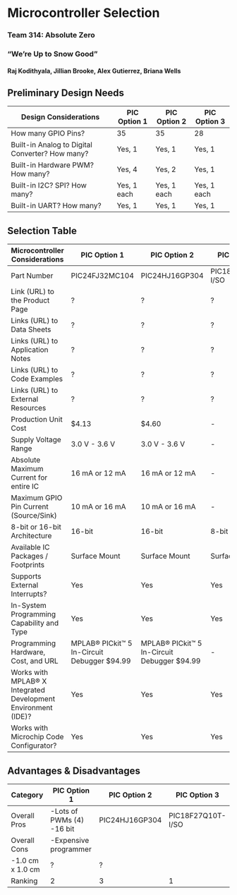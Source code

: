# Microcontroller Selection

### Team 314: Absolute Zero

### “We’re Up to Snow Good”

#### Raj Kodithyala, Jillian Brooke, Alex Gutierrez, Briana Wells

## Preliminary Design Needs
| Design Considerations | PIC Option 1 | PIC Option 2 |PIC Option 3 |
| ---------------------------------------- | --------- | --------- | --------- |
| How many GPIO Pins? | 35 | 35 | 28 |
| Built-in Analog to Digital Converter? How many? | Yes, 1 | Yes, 1 | Yes, 1 |
| Built-in Hardware PWM? How many? | Yes, 4 | Yes, 2 | Yes, 1 |
| Built-in I2C? SPI? How many? | Yes, 1 each | Yes, 1 each | Yes, 1 each |
| Built-in UART? How many? | Yes, 1 | Yes, 1 | Yes, 1 |

## Selection Table
| Microcontroller Considerations | PIC Option 1 | PIC Option 2 |PIC Option 3 |
| ---------------------------------------- | -------- | -------- | -------- |
| Part Number | PIC24FJ32MC104 | PIC24HJ16GP304 | PIC18F27Q10T-I/SO |
| Link (URL) to the Product Page | ? | ? | ? |
| Links (URL) to Data Sheets | ? | ? | ? |
| Links (URL) to Application Notes | ? | ? | ? |
| Links (URL) to Code Examples | ? | ? | ? |
| Links (URL) to External Resources | ? | ? | ? |
| Production Unit Cost | $4.13 | $4.60 | - |
| Supply Voltage Range | 3.0 V - 3.6 V | 3.0 V - 3.6 V | - |
| Absolute Maximum Current for entire IC | 16 mA or 12 mA | 16 mA or 12 mA | - |
| Maximum GPIO Pin Current (Source/Sink) | 10 mA or 16 mA | 10 mA or 16 mA | - |
| 8-bit or 16-bit Architecture | 16-bit | 16-bit | 8-bit |
| Available IC Packages / Footprints | Surface Mount | Surface Mount | Surface Mount |
| Supports External Interrupts? | Yes | Yes | Yes |
| In-System Programming Capability and Type | Yes | Yes | Yes |
| Programming Hardware, Cost, and URL | MPLAB® PICkit™ 5 In-Circuit Debugger $94.99 | MPLAB® PICkit™ 5 In-Circuit Debugger $94.99 | - |
| Works with MPLAB® X Integrated Development Environment (IDE)? | Yes | Yes | Yes |
| Works with Microchip Code Configurator? | Yes | Yes | Yes |

## Advantages & Disadvantages
| Category | PIC Option 1 | PIC Option 2 |PIC Option 3 |
| ---------------------------------------- | -------- | -------- | -------- |
| Overall Pros | -Lots of PWMs (4) -16 bit| PIC24HJ16GP304 | PIC18F27Q10T-I/SO |
| Overall Cons | -Expensive programmer 
-1.0 cm x 1.0 cm| ? | ? |
| Ranking | 2 | 3 | 1 |
